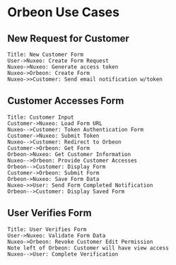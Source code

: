 # Orbeon Use Cases

## New Request for Customer

```sequence
Title: New Customer Form
User->Nuxeo: Create Form Request
Nuxeo->Nuxeo: Generate access token
Nuxeo->Orbeon: Create Form
Nuxeo->>Customer: Send email notification w/token
```

## Customer Accesses Form

```sequence
Title: Customer Input
Customer->Nuxeo: Load Form URL
Nuxeo-->Customer: Token Authentication Form
Customer->Nuxeo: Submit Token
Nuxeo-->Customer: Redirect to Orbeon
Customer->Orbeon: Get Form
Orbeon->Nuxeo: Get Customer Information
Nuxeo-->Orbeon: Provide Customer Accesses
Orbeon-->Customer: Display Form
Customer->Orbeon: Submit Form
Orbeon->Nuxeo: Save Form Data
Nuxeo->>User: Send Form Completed Notification
Orbeon-->Customer: Display Saved Form
```

## User Verifies Form

```sequence
Title: User Verifies Form
User->Nuxeo: Validate Form Data
Nuxeo->Orbeon: Revoke Customer Edit Permission
Note left of Orbeon: Customer will have view access
Nuxeo-->User: Complete Verification
```